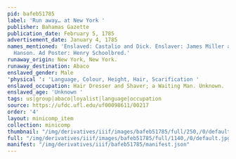 ```yaml
---
pid: bafeb51785
label: 'Run away… at New York '
publisher: Bahamas Gazette
publication_date: February 5, 1785
advertisement_date: January 4, 1785
names_mentioned: 'Enslaved: Castalio and Dick. Enslaver: James Miller and Benjamin
  Hanson. Ad Poster: Henry Schoolbred.'
runaway_origin: New York, New York.
runaway_destination: Abaco
enslaved_gender: Male
'physical ': 'Language, Colour, Height, Hair, Scarification '
enslaved_occupation: Hair Dresser and Shaver; a Waiting Man. Unknown.
enslaved_age: 'Unknown '
tags: us|group|abaco|loyalist|language|occupation
source: https://ufdc.ufl.edu/uf00098611/00217
order: '4'
layout: minicomp_item
collection: minicomp
thumbnail: "/img/derivatives/iiif/images/bafeb51785/full/250,/0/default.jpg"
full: "/img/derivatives/iiif/images/bafeb51785/full/1140,/0/default.jpg"
manifest: "/img/derivatives/iiif/bafeb51785/manifest.json"
---
```

